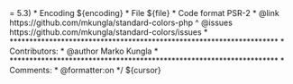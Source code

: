 <?php
/** @formatter:off
 * ******************************************************************
 * Created by   Marko Kungla on ${date} - ${time}
 * Contact      marko.kungla@gmail.com
 * @copyright   ${year} Marko Kungla - https://github.com/mkungla
 * @license     The MIT License (MIT)
 * 
 * Package name    standard-colors-php
 * @category       mkungla
 * @package        standard-colors
 * @subpackage     php
 * 
 * Lang         PHP (php version >= 5.3)
 * Encoding     ${encoding}
 * File         ${file}
 * Code format  PSR-2
 * @link        https://github.com/mkungla/standard-colors-php
 ^ @issues      https://github.com/mkungla/standard-colors/issues
 * ********************************************************************
 * Contributors:
 * @author Marko Kungla <marko.kungla@gmail.com>
 * ********************************************************************
 * Comments:
 * @formatter:on */
 ${cursor}
 